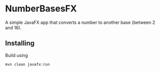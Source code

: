 # NumberBasesFX

A simple JavaFX app that converts a number to another base (between 2 and 16).

## Installing
Build using

    mvn clean javafx:run


